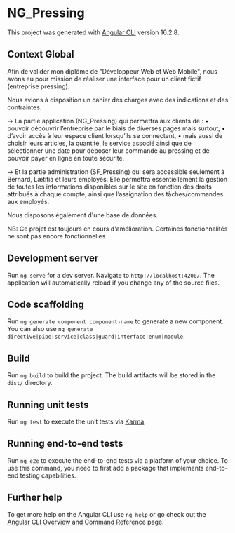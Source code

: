 # NG_Pressing

This project was generated with [Angular CLI](https://github.com/angular/angular-cli) version 16.2.8.

## Context Global
Afin de valider mon diplôme de "Développeur Web et Web Mobile", nous avons eu pour mission de réaliser une interface pour un client fictif (entreprise pressing).

Nous avions à disposition un cahier des charges avec des indications et des contraintes.

→ La partie application (NG_Pressing) qui permettra aux clients de : 
    • pouvoir découvrir l’entreprise par le biais de diverses pages mais surtout, 
    • d’avoir accès à leur espace client lorsqu’ils se connectent, 
    • mais aussi de choisir leurs articles, la quantité, le service associé ainsi que de sélectionner une date pour déposer leur commande au pressing et de pouvoir payer en ligne en toute sécurité. 

→ Et la partie administration (SF_Pressing) qui sera accessible seulement à Bernard, Lætitia et leurs employés. Elle permettra essentiellement la gestion de toutes les informations disponibles sur le site en fonction des droits attribués à chaque compte, ainsi que l’assignation des tâches/commandes aux employés. 

Nous disposons également d'une base de données.

NB: Ce projet est toujours en cours d'amélioration. Certaines fonctionnalités ne sont pas encore fonctionnelles

## Development server

Run `ng serve` for a dev server. Navigate to `http://localhost:4200/`. The application will automatically reload if you change any of the source files.

## Code scaffolding

Run `ng generate component component-name` to generate a new component. You can also use `ng generate directive|pipe|service|class|guard|interface|enum|module`.

## Build

Run `ng build` to build the project. The build artifacts will be stored in the `dist/` directory.

## Running unit tests

Run `ng test` to execute the unit tests via [Karma](https://karma-runner.github.io).

## Running end-to-end tests

Run `ng e2e` to execute the end-to-end tests via a platform of your choice. To use this command, you need to first add a package that implements end-to-end testing capabilities.

## Further help

To get more help on the Angular CLI use `ng help` or go check out the [Angular CLI Overview and Command Reference](https://angular.io/cli) page.
